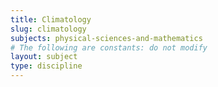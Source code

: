 ```yaml
---
title: Climatology
slug: climatology
subjects: physical-sciences-and-mathematics
# The following are constants: do not modify
layout: subject
type: discipline
---
```

